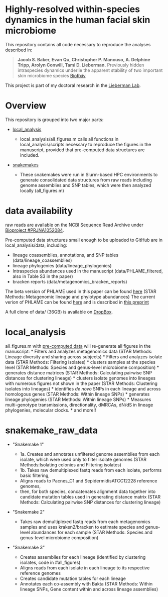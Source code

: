 Highly-resolved within-species dynamics in the human facial skin microbiome
=======================

This repository contains all code necessary to reproduce the analyses described in:

> __Jacob S. Baker, Evan Qu, Christopher P. Mancuso, A. Delphine Tripp, Arolyn Conwill, Tami D. Lieberman.__ Previously hidden intraspecies dynamics underlie the apparent stability of two important skin microbiome species
[BioRxiv](https://www.biorxiv.org/content/10.1101/2024.01.10.575018v2)

This project is part of my doctoral research in the [Lieberman Lab](http://lieberman.science).

# Overview
This repository is grouped into two major parts:

* [local_analysis](#all_figures)
  * local_analysis/all_figures.m calls all functions in local_analysis/scripts necessary to reproduce the figures in the manuscript, provided that pre-computed data structures are included.
  
* [snakemakes](#snakemake_raw_data)
  * These snakemakes were run in Slurm-based HPC environments to generate consolidated data structures from raw reads including genome assemblies and SNP tables, which were then analyzed locally (all_figures.m)
  
# data availability
raw reads are available on the NCBI Sequence Read Archive under [Bioproject #PRJNA1052084](https://www.ncbi.nlm.nih.gov/bioproject/?term=PRJNA1052084).

Pre-computed data structures small enough to be uploaded to GitHub are in local_analysis/data, including:
  * lineage coassemblies, annotations, and SNP tables (data/lineage_coassemblies)
  * lineage phylogenies (data/lineage_phylogenies)
  * Intraspecies abundances used in the manuscript (data/PHLAME_filtered, also in Table S3 in the paper)
  * bracken reports (data/metagenomics_bracken_reports)

The beta version of PHLAME used in this paper can be found [here](https://github.com/quevan/phlame_beta) (STAR Methods: Metagenomic lineage and phylotype abundances)
The current verion of PHLAME can be found [here](https://github.com/quevan/phlame) and is described in [this preprint](https://www.biorxiv.org/content/10.1101/2025.02.07.636498v1)

A full clone of data/ (36GB) is available on [DropBox](https://www.dropbox.com/scl/fo/2lartzjhtgubxvgamjcd7/AGw1K-xHXGwe99iwP_vWEZs?rlkey=dlor01adbbii9sgvctqu7w6uz&dl=0).

# local_analysis

all_figures.m with [pre-computed data](#data-availability) will re-generate all figures in the manuscript:
    * Filters and analyzes metagenomics data (STAR Methods: Lineage diversity and sharing across subjects)
    * Filters and analyzes isolate data (STAR Methods: Filtering isolates)
    * clusters samples at the species level (STAR Methods: Species and genus-level microbiome composition)
    * generates distance matrices (STAR Methods: Calculating pairwise SNP distances for clustering lineage)
    * clusters isolate genomes into lineages with numerous figures not shown in the paper (STAR Methods: Clustering isolates into lineages)
    * identifies _de novo_ SNPs in each lineage and across homologous genes (STAR Methods: Within lineage SNPs)
    * generates lineage phylogenies (STAR Methods: Within lineage SNPs)
    * Measures multi-genotype transmissions, directionality, dMRCAs, dN/dS in lineage phylogenies, molecular clocks.
    * and more!!

# snakemake_raw_data
* "Snakemake 1"
  * 1a. Creates and annotates unfiltered genome assemblies from each isolate, which were used only to filter isolate genomes (STAR Methods:Isolating colonies and Filtering isolates)
  * 1b. Takes raw demultiplexed fastq reads from each isolate, performs basic filtering,
  * Aligns reads to Pacnes_C1 and SepidermidisATCC12228 reference genomes,
  * then, for both species, concatenates alignment data together into candidate mutation tables used in generating distance matrix (STAR Methods: Calculating pairwise SNP distances for clustering lineage)
    
* "Snakemake 2"
  * Takes raw demultiplexed fastq reads from each metagenomics samples and uses kraken2/bracken to estimate species and genus-level abundances for each sample (STAR Methods: Species and genus-level microbiome composition)
    
* "Snakemake 3"
  * Creates assemblies for each lineage (identified by clustering isolates, code in #all_figures)
  * Aligns reads from each isolate in each lineage to its respective reference genomes
  * Creates candidate mutation tables for each lineage
  * Annotates each co-assembly with Bakta (STAR Methods: Within lineage SNPs, Gene content within and across lineage assemblies)
